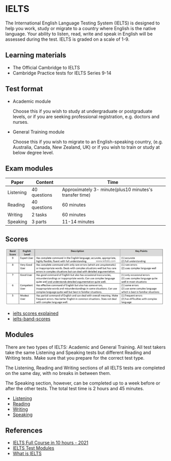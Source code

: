 # IELTS

The International English Language Testing System (IELTS) is designed to help
you work, study or migrate to a country where English is the native language.
Your ability to listen, read, write and speak in English will be assessed during
the test. IELTS is graded on a scale of 1-9.

## Learning materials

* The Official Cambridge to IELTS
* Cambridge Practice tests for IELTS Series 9-14

## Test format

* Academic module

  Choose this if you wish to study at undergraduate or postgraduate levels, or
  if you are seeking professional registration, e.g. doctors and nurses.

* General Training module

  Choose this if you wish to migrate to an English-speaking country, (e.g.
  Australia, Canada, New Zealand, UK) or if you wish to train or study at
  below degree level.

## Exam modules

| Paper  | Content  |  Time |
|---|---|---|
|  Listening | 40 questions | Approximately 3- minute(plus10 minutes's transfer time)  |
|  Reading | 40 questions  |  60 minutes |
|  Writing | 2 tasks  | 60 minutes  |
|  Speaking | 3 parts  | 11-14 minutes  |

## Scores

![ielts-band-score.jpeg](./images/ielts-band-score.jpeg)

* [ielts scores explained](https://takeielts.britishcouncil.org/teach-ielts/test-information/ielts-scores-explained)
* [ielts-band-scores](https://ieltsliz.com/ielts-band-scores/)

## Modules

There are two types of  IELTS:  Academic and General Training. All test takers
take the same Listening and Speaking tests but different Reading and Writing
tests. Make sure that you prepare for the correct test type.

The Listening, Reading and Writing sections of all IELTS tests are completed on
the same day, with no breaks in between them.

The Speaking section, however, can be completed up to a week before or after the
other tests. The total test time is 2 hours and 45 minutes.

* [Listening](./modules/listening/README.md)
* [Reading](./modules/Reading/README.md)
* [Writing](./modules/Writing/README.md)
* [Speaking](./modules/Speaking/README.md)

## References

* [IELTS Full Course in 10 hours - 2021](https://www.youtube.com/watch?v=Jzps8q2es7c)
* [IELTS Test Modules](https://www.ielts.org/for-test-takers/test-format)
* [What is IELTS](https://www.ielts.org/about-ielts/what-is-ielts)